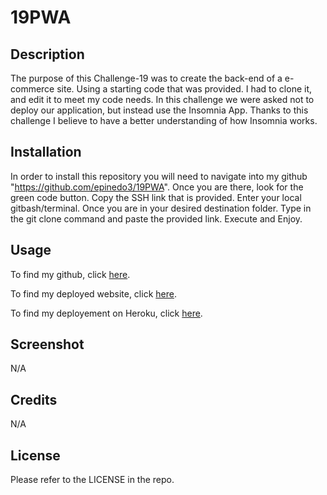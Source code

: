 # 19PWA
## Description

The purpose of this Challenge-19 was to create the back-end of a e-commerce site. Using a starting code that was provided. I had to clone it, and edit it to meet my code needs. In this challenge we were asked not to deploy our application, but instead use the Insomnia App. Thanks to this challenge I believe to have a better understanding of how Insomnia works.

## Installation
In order to install this repository you will need to navigate into my github "https://github.com/epinedo3/19PWA". Once you are there, look for the green code button. Copy the SSH link that is provided. Enter your local gitbash/terminal. Once you are in your desired destination folder. Type in the git clone command and paste the provided link. Execute and Enjoy.

## Usage
To find my github, click [here](https://github.com/epinedo3/19PWA).

To find my deployed website, click [here]( https://epinedo3.github.io/19PWA/).

To find my deployement on Heroku, click [here]().

## Screenshot
N/A

## Credits
N/A

## License

Please refer to the LICENSE in the repo.